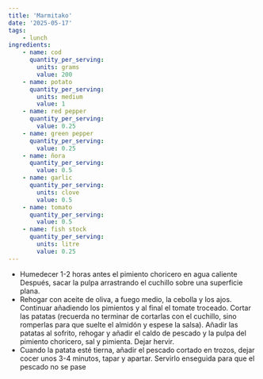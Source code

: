 ```yaml
---
title: 'Marmitako'
date: '2025-05-17'
tags:
    - lunch
ingredients:
    - name: cod
      quantity_per_serving:
        units: grams
        value: 200
    - name: potato
      quantity_per_serving:
        units: medium
        value: 1
    - name: red pepper
      quantity_per_serving:
        value: 0.25
    - name: green pepper
      quantity_per_serving:
        value: 0.25
    - name: ñora
      quantity_per_serving:
        value: 0.5
    - name: garlic
      quantity_per_serving:
        units: clove
        value: 0.5
    - name: tomato
      quantity_per_serving:
        value: 0.5
    - name: fish stock
      quantity_per_serving:
        units: litre
        value: 0.25 
---
```


- Humedecer 1-2 horas antes el pimiento choricero en agua caliente Después, sacar la pulpa arrastrando el cuchillo sobre una superficie plana. 
- Rehogar con aceite de oliva, a fuego medio, la cebolla y los ajos. Continuar añadiendo los pimientos y al final el tomate troceado. Cortar las patatas (recuerda no terminar de cortarlas con el cuchillo, sino romperlas para que suelte el almidón y espese la salsa). Añadir las patatas al sofrito, rehogar y añadir el caldo de
pescado y la pulpa del pimiento choricero, sal y pimienta. Dejar hervir.
- Cuando la patata esté tierna, añadir el pescado cortado en trozos, dejar cocer unos
3-4 minutos, tapar y apartar. Servirlo enseguida para que el pescado no se pase